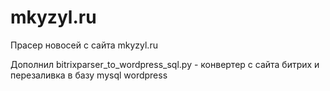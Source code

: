 # mkyzyl.ru
Прасер новосей с сайта mkyzyl.ru

Дополнил bitrixparser_to_wordpress_sql.py - конвертер с сайта битрих и перезаливка в базу mysql wordpress
